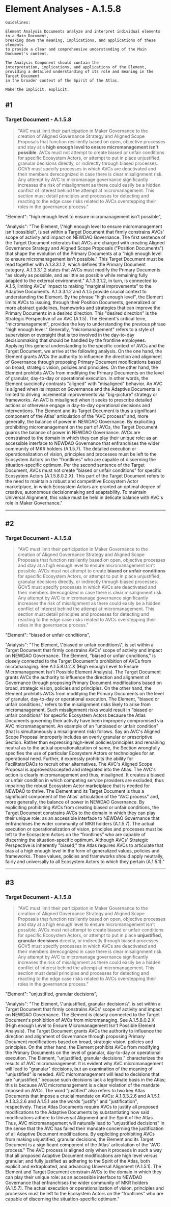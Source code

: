 # Element Analyses - A.1.5.8

```
Guidelines:

Element Analysis Documents analyze and interpret individual elements in a Main Document, 
breaking down the meaning, implications, and applications of these elements 
to provide a clear and comprehensive understanding of the Main Document's content.

The Analysis Component should contain the 
interpretation, implications, and applications of the Element, 
providing a detailed understanding of its role and meaning in the Target Document 
in the broader context of the Spirit of the Atlas.

Make the implicit, explicit.
```



## #1

### Target Document - A.1.5.8

> "AVC must limit their participation in Maker Governance to the creation of Aligned Governance Strategy and Aligned Scope Proposals that function resiliently based on open, objective processes and stay at a **high enough level to ensure micromanagement isn't possible**. AVCs must not attempt to create biased or unfair conditions for specific Ecosystem Actors, or attempt to put in place unjustified, granular decisions directly, or indirectly through biased processes. GOV5 must specify processes in which AVCs are deactivated and their members derecognized in case there is clear misalignment risk. Any attempt by AVC to micromanage governance significantly increases the risk of misalignment as there could easily be a hidden conflict of interest behind the attempt at micromanagement. This section must detail principles and processes for detecting and reacting to the edge case risks related to AVCs overstepping their roles in the governance process."

"Element": "high enough level to ensure micromanagement isn't possible",

"Analysis": "The Element, \\"high enough level to ensure micromanagement isn't possible\\", is set within a Target Document that firmly constrains AVCs' scope of activity and impact on NEWDAO Governance. The first sentence of the Target Document reiterates that AVCs are charged with creating Aligned Governance Strategy and Aligned Scope Proposals ("Position Documents") that shape the evolution of the Primary Documents at a "high enough level to ensure micromanagement isn't possible." This Target Document must be read together with A.1.3.3.1.2, which defines the Primary Document category. A.1.3.3.1.2 states that AVCs must modify the Primary Documents "as slowly as possible, and as little as possible while remaining fully adapted to the external environment." A.1.3.3.1.2, in turn, is connected to A.1.5, limiting AVCs' impact to making "marginal improvements" to the Adaptive Documents. A.1.3.3.1.2 and A.1.5 provide crucial context to understanding the Element. By the phrase "high enough level", the Element limits AVCs to issuing, through their Position Documents, generalized or more abstract guidelines, frameworks and strategies that can improve the Primary Documents in a desired direction. This "desired direction" is the Strategic Perspective of an AVC (A.1.5). The Element's critical term, "micromanagement", provides the key to understanding the previous phrase "high enough level." Generally, "micromanagement" refers to a style of supervision or oversight that is too involved in the day-to-day decisionmaking that should be handled by the frontline employees. Applying this general understanding to the specific context of AVCs and the Target Document, we arrive at the following analysis. On the one hand, the Element grants AVCs the authority to influence the direction and alignment of Governance through proposing Primary Document modifications based on broad, strategic vision, policies and principles. On the other hand, the Element prohibits AVCs from modifying the Primary Documents on the level of granular, day-to-day or operational execution. In other words, the Element succinctly contrasts "aligned" with "misaligned" behavior.  An AVC is aligned when its impact on Governance and the Adaptive Documents is limited to driving incremental improvements via "big-picture" strategy or frameworks. An AVC is misaligned when it seeks to prescribe detailed actions or otherwise engage in day-to-day operational decisions and interventions. The Element and its Target Document is thus a significant component of the Atlas' articulation of the "AVC process" and, more generally, the balance of power in NEWDAO Governance. By expliciting prohibiting micromanagement on the part of AVCs, the Target Document guards the balance of power in NEWDAO Governance. AVCs are constrained to the domain in which they can play their unique role: as an accessible interface to NEWDAO Governance that enfranchises the wider community of MKR holders (A.1.5.7). The detailed execution or operationalization of vision, principles and processes must be left to the Ecosystem Actors on the “frontlines” who are capable of discerning the situation-specific optimum. Per the second sentence of the Target Document, AVCs must not create "biased or unfair conditions" for specific Ecosystem Actors (A.1.5.8.0.2.X). This part of the Target Document refers to the need to maintain a robust and competitive Ecosystem Actor marketplace, in which Ecosystem Actors are granted an optimal degree of creative, autonomous decisionmaking and adaptability. To maintain Universal Alignment, this value must be held in delicate balance with AVC's role in Maker Governance."



___

## #2

### Target Document - A.1.5.8

> "AVC must limit their participation in Maker Governance to the creation of Aligned Governance Strategy and Aligned Scope Proposals that function resiliently based on open, objective processes and stay at a high enough level to ensure micromanagement isn't possible. AVCs must not attempt to create **biased or unfair conditions** for specific Ecosystem Actors, or attempt to put in place unjustified, granular decisions directly, or indirectly through biased processes. GOV5 must specify processes in which AVCs are deactivated and their members derecognized in case there is clear misalignment risk. Any attempt by AVC to micromanage governance significantly increases the risk of misalignment as there could easily be a hidden conflict of interest behind the attempt at micromanagement. This section must detail principles and processes for detecting and reacting to the edge case risks related to AVCs overstepping their roles in the governance process."

"Element": "biased or unfair conditions",

"Analysis": "The Element, \\"biased or unfair conditions\\", is set within a Target Document that firmly constrains AVCs' scope of activity and impact on NEWDAO Governance. The Element, "biased or unfair conditions," is closely connected to the Target Document's prohibition of AVCs from micromanaging. See A.1.5.8.0.2.X (High enough Level to Ensure Micromanagement Isn't Possible Element Analysis). The Target Document grants AVCs the authority to influence the direction and alignment of Governance through proposing Primary Document modifications based on broad, strategic vision, policies and principles. On the other hand, the Element prohibits AVCs from modifying the Primary Documents on the level of granular, day-to-day or operational execution. The Element, "biased or unfair conditions," refers to the misalignment risks likely to arise from micromanagement. Such misalignment risks would result in "biased or unfair conditions" for specific Ecosystem Actors because the Atlas Documents governing their activity have been improperly compromised via AVC micromanagement. An example of an "unbiased or unfair condition" (that is simultaneously a misalignment risk) follows. Say an AVC's Aligned Scope Proposal improperly includes an overly granular or prescriptive Section. Rather than expressing high-level policies/principles and remaining neutral as to the actual operationalization of same, the Section wrongfully specifies the use of particular Ecosystem Actors or technologies for an operational need. Further, it expressly prohibits the ability for FacilitatorDAOs to recruit other alternatives. The AVC's Aligned Scope Proposal is approved/accepted and integrated into the Atlas. The AVC's action is clearly micromanagement and thus, misaligned. It creates a biased or unfair condition in which competing service providers are excluded, thus impairing the robust Ecosystem Actor marketplace that is needed for NEWDAO to thrive. The Element and its Target Document is thus a significant component of the Atlas' articulation of the "AVC process" and, more generally, the balance of power in NEWDAO Governance. By expliciting prohibiting AVCs from creating biased or unfair conditions, the Target Document constrains AVCs to the domain in which they can play their unique role: as an accessible interface to NEWDAO Governance that enfranchises the wider community of MKR holders (A.1.5.7). The actual execution or operationalization of vision, principles and processes must be left to the Ecosystem Actors on the “frontlines” who are capable of discerning the situation-specific optimum. Although AVCs' Strategic Perspective is inherently "biased," the Atlas requires AVCs to articulate that bias at a high enough level in the form of generalized values, policies and frameworks. These values, policies and frameworks should apply neutrally, fairly and universally to all Ecosystem Actors to which they pertain (A.1.5.1)."



___



## #3

### Target Document - A.1.5.8

> "AVC must limit their participation in Maker Governance to the creation of Aligned Governance Strategy and Aligned Scope Proposals that function resiliently based on open, objective processes and stay at a high enough level to ensure micromanagement isn't possible. AVCs must not attempt to create biased or unfair conditions for specific Ecosystem Actors, or attempt to put in place **unjustified, granular decisions** directly, or indirectly through biased processes. GOV5 must specify processes in which AVCs are deactivated and their members derecognized in case there is clear misalignment risk. Any attempt by AVC to micromanage governance significantly increases the risk of misalignment as there could easily be a hidden conflict of interest behind the attempt at micromanagement. This section must detail principles and processes for detecting and reacting to the edge case risks related to AVCs overstepping their roles in the governance process."

"Element": "unjustified, granular decisions",

"Analysis": "The Element, \\"unjustified, granular decisions\\", is set within a Target Document that firmly constrains AVCs' scope of activity and impact on NEWDAO Governance. The Element is closely connected to the Target Document's prohibition of AVCs from micromanaging. See A.1.5.8.0.2.X (High enough Level to Ensure Micromanagement Isn't Possible Element Analysis). The Target Document grants AVCs the authority to influence the direction and alignment of Governance through proposing Primary Document modifications based on broad, strategic vision, policies and principles. On the other hand, the Element prohibits AVCs from modifying the Primary Documents on the level of granular, day-to-day or operational execution. The Element, "unjustified, granular decisions," characterizes the results of AVC micromanagement. It is evident why AVC micromanagement will lead to "granular" decisions, but an examination of the meaning of "unjustified" is needed. AVC micromanagement will lead to decisions that are "unjustified," because such decisions lack a legitimate basis in the Atlas; this is because AVC micromanagement is a clear violation of the mandate imposed on AVCs. The word "justified" also refers to two key Atlas Documents that impose a crucial mandate on AVCs: A.1.3.3.2.6 and A.1.5.1. A.1.3.3.2.6 and A.1.5.1 use the words "justify" and "justification", respectively. These Atlas Documents require AVCs to justify all proposed modifications to the Adaptive Documents by substantiating how said modifications adhere to Universal Alignment and the Spirit of the Atlas. Thus, AVC micromanagement will naturally lead to "unjustified decisions" in the sense that the AVC has failed their mandate concerning the justification of all Adaptive Document modifications. By expliciting prohibiting AVCs from making unjustified, granular decisions, the Element and its Target Document is a significant component of the Atlas' articulation of the "AVC process." The AVC process is aligned only when it proceeds in such a way that all proposed Adaptive Document modifications are high level versus granular; and fully justified as adhering to the Spirit of the Atlas, both explicit and extraploated, and advancing Universal Alignment (A.1.5.1). The Element and Target Document constrain AVCs to the domain in which they can play their unique role: as an accessible interface to NEWDAO Governance that enfranchises the wider community of MKR holders (A.1.5.7). The actual execution or operationalization of vision, principles and processes must be left to the Ecosystem Actors on the “frontlines” who are capable of discerning the situation-specific optimum."
